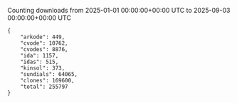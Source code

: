
Counting downloads from 2025-01-01 00:00:00+00:00 UTC to 2025-09-03 00:00:00+00:00 UTC

```
{
    "arkode": 449,
    "cvode": 10762,
    "cvodes": 8876,
    "ida": 1157,
    "idas": 515,
    "kinsol": 373,
    "sundials": 64065,
    "clones": 169600,
    "total": 255797
}
```
